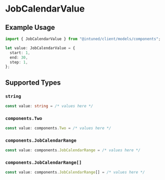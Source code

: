 # JobCalendarValue

## Example Usage

```typescript
import { JobCalendarValue } from "@intuned/client/models/components";

let value: JobCalendarValue = {
  start: 1,
  end: 30,
  step: 1,
};
```

## Supported Types

### `string`

```typescript
const value: string = /* values here */
```

### `components.Two`

```typescript
const value: components.Two = /* values here */
```

### `components.JobCalendarRange`

```typescript
const value: components.JobCalendarRange = /* values here */
```

### `components.JobCalendarRange[]`

```typescript
const value: components.JobCalendarRange[] = /* values here */
```

